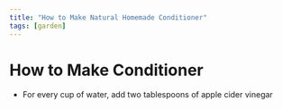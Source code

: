 ```yaml
---
title: "How to Make Natural Homemade Conditioner"
tags: [garden]
---
```


# How to Make Conditioner

* For every cup of water, add two tablespoons of apple cider vinegar
